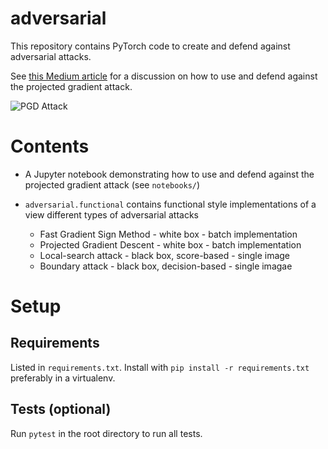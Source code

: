 # adversarial

This repository contains PyTorch code to create and defend against
adversarial attacks.

See [this Medium article](https://towardsdatascience.com/know-your-enemy-7f7c5038bdf3)
for a discussion on how to use and defend against
the projected gradient attack.

![PGD Attack](https://github.com/oscarknagg/few-shot/blob/master/assets/pgd_attack_imagenet_example.png)

# Contents

- A Jupyter notebook demonstrating how to use and defend against
the projected gradient attack (see `notebooks/`)

- `adversarial.functional` contains functional style implementations of
a view different types of adversarial attacks
    - Fast Gradient Sign Method - white box - batch implementation
    - Projected Gradient Descent - white box - batch implementation
    - Local-search attack - black box, score-based - single image
    - Boundary attack - black box, decision-based - single imagae


# Setup
## Requirements

Listed in `requirements.txt`. Install with
`pip install -r requirements.txt` preferably in a virtualenv.

## Tests (optional)

Run `pytest` in the root directory to run all tests.